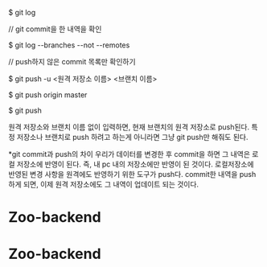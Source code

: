 $ git log

// git commit을 한 내역을 확인

$ git log --branches --not --remotes

// push하지 않은 commit 목록만 확인하기

$ git push -u <원격 저장소 이름> <브랜치 이름>

$ git push origin master

$ git push

원격 저장소와 브랜치 이름 없이 입력하면, 현재 브랜치의 원격 저장소로 push된다.
특정 저장소나 브랜치로 push 하려고 하는게 아니라면 그냥 git push만 해줘도 된다.

*git commit과 push의 차이
우리가 데이터를 변경한 후 commit을 하면 그 내역은 로컬 저장소에 반영이 된다.
즉, 내 pc 내의 저장소에만 반영이 된 것이다.
로컬저장소에 반영된 변경 사항을 원격에도 반영하기 위한 도구가 push다.
commit한 내역을 push하게 되면, 이제 원격 저장소에도 그 내역이 업데이트 되는 것이다.
# Zoo-backend
# Zoo-backend

